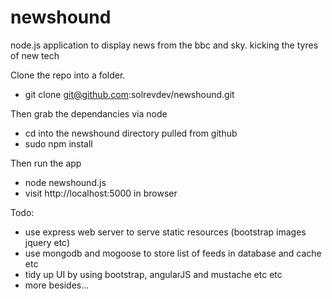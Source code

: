 newshound
=========

node.js application to display news from the bbc and sky. kicking the tyres of new tech


Clone the repo into a folder. 

*  git clone git@github.com:solrevdev/newshound.git

Then grab the dependancies via node

* cd into the newshound directory pulled from github
* sudo npm install

Then run the app

* node newshound.js 
* visit http://localhost:5000 in browser


Todo:

* use express web server to serve static resources (bootstrap images jquery etc)
* use mongodb and mogoose to store list of feeds in database and cache etc
* tidy up UI by using bootstrap, angularJS and mustache etc etc
* more besides...


